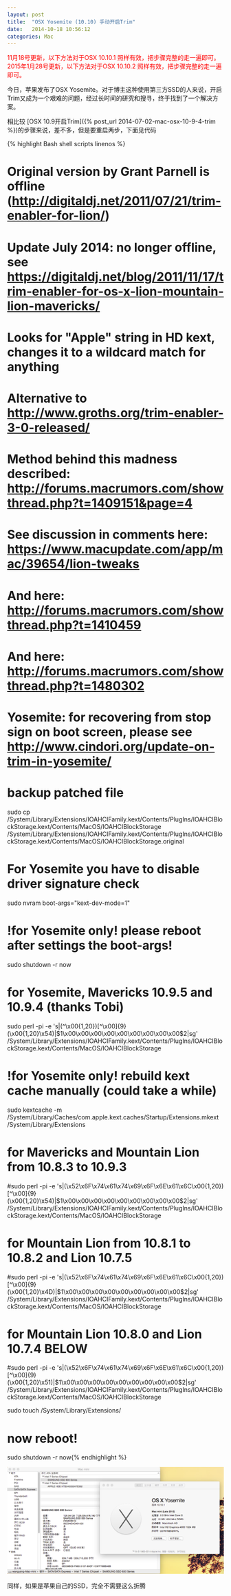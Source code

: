 ```yaml
---
layout: post
title:  "OSX Yosemite (10.10) 手动开启Trim"
date:   2014-10-18 10:56:12
categories: Mac
---
```

<font color="red">11月18号更新，以下方法对于OSX 10.10.1 照样有效，把步骤完整的走一遍即可。</font>
<br/>
<font color="red">2015年1月28号更新，以下方法对于OSX 10.10.2 照样有效，把步骤完整的走一遍即可。</font>

 

今日，苹果发布了OSX Yosemite。对于博主这种使用第三方SSD的人来说，开启Trim又成为一个艰难的问题，经过长时间的研究和搜寻，终于找到了一个解决方案。

相比较 [OSX 10.9开启Trim]({% post_url 2014-07-02-mac-osx-10-9-4-trim %})的步骤来说，差不多，但是要重启两步，下面见代码

{% highlight Bash shell scripts linenos %}
#
# Original version by Grant Parnell is offline (http://digitaldj.net/2011/07/21/trim-enabler-for-lion/)
# Update July 2014: no longer offline, see https://digitaldj.net/blog/2011/11/17/trim-enabler-for-os-x-lion-mountain-lion-mavericks/
#
# Looks for "Apple" string in HD kext, changes it to a wildcard match for anything
#
# Alternative to http://www.groths.org/trim-enabler-3-0-released/
# Method behind this madness described: http://forums.macrumors.com/showthread.php?t=1409151&page=4
# See discussion in comments here: https://www.macupdate.com/app/mac/39654/lion-tweaks
# And here: http://forums.macrumors.com/showthread.php?t=1410459
# And here: http://forums.macrumors.com/showthread.php?t=1480302
#
# Yosemite: for recovering from stop sign on boot screen, please see http://www.cindori.org/update-on-trim-in-yosemite/
 
# backup patched file
sudo cp /System/Library/Extensions/IOAHCIFamily.kext/Contents/PlugIns/IOAHCIBlockStorage.kext/Contents/MacOS/IOAHCIBlockStorage /System/Library/Extensions/IOAHCIFamily.kext/Contents/PlugIns/IOAHCIBlockStorage.kext/Contents/MacOS/IOAHCIBlockStorage.original
 
# For Yosemite you have to disable driver signature check 
sudo nvram boot-args="kext-dev-mode=1"
 
# !for Yosemite only! please reboot after settings the boot-args!
sudo shutdown -r now
 
# for Yosemite, Mavericks 10.9.5 and 10.9.4 (thanks Tobi)
sudo perl -pi -e 's|(^\x00{1,20})[^\x00]{9}(\x00{1,20}\x54)|$1\x00\x00\x00\x00\x00\x00\x00\x00\x00$2|sg' /System/Library/Extensions/IOAHCIFamily.kext/Contents/PlugIns/IOAHCIBlockStorage.kext/Contents/MacOS/IOAHCIBlockStorage
 
# !for Yosemite only! rebuild kext cache manually (could take a while)
sudo kextcache -m /System/Library/Caches/com.apple.kext.caches/Startup/Extensions.mkext /System/Library/Extensions
 
# for Mavericks and Mountain Lion from 10.8.3 to 10.9.3 
#sudo perl -pi -e 's|(\x52\x6F\x74\x61\x74\x69\x6F\x6E\x61\x6C\x00{1,20})[^\x00]{9}(\x00{1,20}\x54)|$1\x00\x00\x00\x00\x00\x00\x00\x00\x00$2|sg' /System/Library/Extensions/IOAHCIFamily.kext/Contents/PlugIns/IOAHCIBlockStorage.kext/Contents/MacOS/IOAHCIBlockStorage
 
# for Mountain Lion from 10.8.1 to 10.8.2 and Lion 10.7.5
#sudo perl -pi -e 's|(\x52\x6F\x74\x61\x74\x69\x6F\x6E\x61\x6C\x00{1,20})[^\x00]{9}(\x00{1,20}\x4D)|$1\x00\x00\x00\x00\x00\x00\x00\x00\x00$2|sg' /System/Library/Extensions/IOAHCIFamily.kext/Contents/PlugIns/IOAHCIBlockStorage.kext/Contents/MacOS/IOAHCIBlockStorage
 
# for Mountain Lion 10.8.0 and Lion 10.7.4 BELOW
#sudo perl -pi -e 's|(\x52\x6F\x74\x61\x74\x69\x6F\x6E\x61\x6C\x00{1,20})[^\x00]{9}(\x00{1,20}\x51)|$1\x00\x00\x00\x00\x00\x00\x00\x00\x00$2|sg' /System/Library/Extensions/IOAHCIFamily.kext/Contents/PlugIns/IOAHCIBlockStorage.kext/Contents/MacOS/IOAHCIBlockStorage
 
sudo touch /System/Library/Extensions/
 
# now reboot!
sudo shutdown -r now{% endhighlight %}



![10.10.1 完美开启TRIM](/uploads/2014/10/QQ20141118-1.png)

同样，如果是苹果自己的SSD，完全不需要这么折腾
